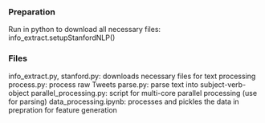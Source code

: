 ### Preparation 
Run in python to download all necessary files:  
info_extract.setupStanfordNLP()  

### Files
info_extract.py, stanford.py: downloads necessary files for text processing
process.py: process raw Tweets
parse.py: parse text into subject-verb-object
parallel_processing.py: script for multi-core parallel processing (use for parsing)
data_processing.ipynb: processes and pickles the data in prepration for feature generation
